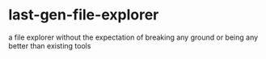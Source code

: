 # last-gen-file-explorer
a file explorer without the expectation of breaking any ground or being any better than existing tools
